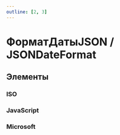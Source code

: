 ```yaml
---
outline: [2, 3]
---
```


# ФорматДатыJSON / JSONDateFormat


## Элементы


### ISO


### JavaScript


### Microsoft

